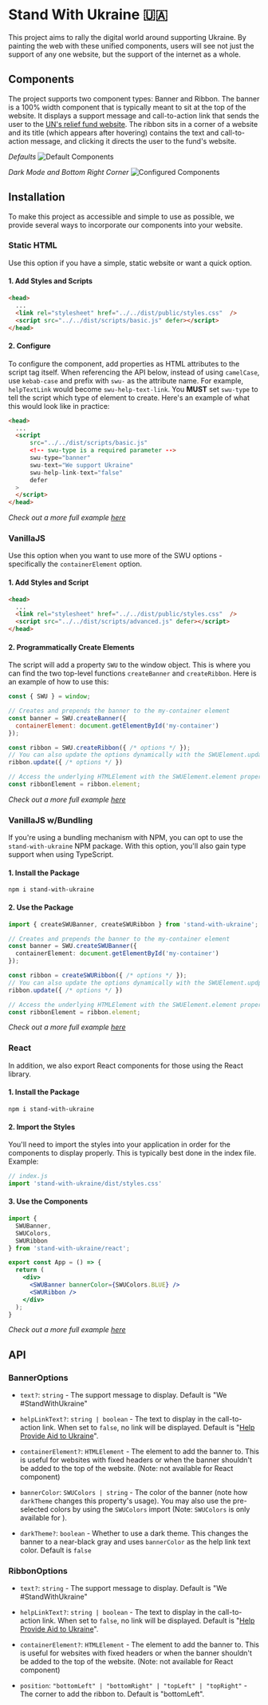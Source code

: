
# Stand With Ukraine 🇺🇦

This project aims to rally the digital world around supporting Ukraine. By painting the web with these unified components, users will see not just the support of any one website, but the support of the internet as a whole.

## Components
The project supports two component types: Banner and Ribbon. The banner is a 100% width component that is typically meant to sit at the top of the website. It displays a support message and call-to-action link that sends the user to the [UN's relief fund website](https://crisisrelief.un.org/t/ukraine). The ribbon sits in a corner of a website and its title (which appears after hovering) contains the text and call-to-action message, and clicking it directs the user to the fund's website.

*Defaults*
![Default Components](https://github.com/mkossoris/stand-with-ukraine/blob/main/examples/img/Default.png?raw=true)

*Dark Mode and Bottom Right Corner*
![Configured Components](https://github.com/mkossoris/stand-with-ukraine/blob/main/examples/img/Customized.png?raw=true)

## Installation
To make this project as accessible and simple to use as possible, we provide several ways to incorporate our components into your website.
### Static HTML
Use this option if you have a simple, static website or want a quick option.

#### 1. Add Styles and Scripts
```html
<head>
  ...
  <link rel="stylesheet" href="../../dist/public/styles.css"  />
  <script src="../../dist/scripts/basic.js" defer></script>
</head>
```

#### 2. Configure
To configure the component, add properties as HTML attributes to the script tag itself. When referencing the API below, instead of using `camelCase`, use `kebab-case` and prefix with `swu-` as the attribute name. For example, `helpTextLink` would become `swu-help-text-link`. You **MUST** set `swu-type` to tell the script which type of element to create. Here's an example of what this would look like in practice:
```html
<head>
  ...
  <script
	  src="../../dist/scripts/basic.js"
	  <!-- swu-type is a required parameter -->
	  swu-type="banner"
	  swu-text="We support Ukraine"
	  swu-help-link-text="false"
	  defer
  >
  </script>
</head>
```

*Check out a more full example [here](https://github.com/mkossoris/stand-with-ukraine/tree/main/examples/vanilla-basic)*
### VanillaJS
Use this option when you want to use more of the SWU options - specifically the `containerElement` option.

#### 1. Add Styles and Script
```html
<head>
  ...
  <link rel="stylesheet" href="../../dist/public/styles.css"  />
  <script src="../../dist/scripts/advanced.js" defer></script>
</head>
```

#### 2. Programmatically Create Elements
The script will add a property `SWU` to the window object. This is where you can find the two top-level functions `createBanner` and `createRibbon`. Here is an example of how to use this:
```js
const { SWU } = window;

// Creates and prepends the banner to the my-container element
const banner = SWU.createBanner({ 
  containerElement: document.getElementById('my-container')
});

const ribbon = SWU.createRibbon({ /* options */ });
// You can also update the options dynamically with the SWUElement.update method.
ribbon.update({ /* options */ })

// Access the underlying HTMLElement with the SWUElement.element property.
const ribbonElement = ribbon.element;
```

*Check out a more full example [here](https://github.com/mkossoris/stand-with-ukraine/tree/main/examples/vanilla-advanced)*
### VanillaJS w/Bundling
If you're using a bundling mechanism with NPM, you can opt to use the `stand-with-ukraine` NPM package. With this option, you'll also gain type support when using TypeScript.

#### 1. Install the Package
```
npm i stand-with-ukraine
```

#### 2. Use the Package
```ts
import { createSWUBanner, createSWURibbon } from 'stand-with-ukraine';

// Creates and prepends the banner to the my-container element
const banner = SWU.createSWUBanner({ 
  containerElement: document.getElementById('my-container')
});

const ribbon = createSWURibbon({ /* options */ });
// You can also update the options dynamically with the SWUElement.updpate method.
ribbon.update({ /* options */ })

// Access the underlying HTMLElement with the SWUElement.element property.
const ribbonElement = ribbon.element;
```

*Check out a more full example [here](https://github.com/mkossoris/stand-with-ukraine/tree/main/examples/vanilla-advanced-bundler)*
### React
In addition, we also export React components for those using the React library.

#### 1. Install the Package
```
npm i stand-with-ukraine
```

#### 2. Import the Styles
You'll need to import the styles into your application in order for the components to display properly. This is typically best done in the index file. Example:
```js
// index.js
import 'stand-with-ukraine/dist/styles.css'
```
#### 3. Use the Components
```jsx
import {
  SWUBanner,
  SWUColors,
  SWURibbon
} from 'stand-with-ukraine/react';

export const App = () => {
  return (
    <div>
      <SWUBanner bannerColor={SWUColors.BLUE} />
      <SWURibbon />
    </div>
  );
}
```

*Check out a more full example [here](https://github.com/mkossoris/stand-with-ukraine/tree/main/examples/react)*
## API
### BannerOptions
-  `text?`: `string` - The support message to display. Default is "We #StandWithUkraine"

-  `helpLinkText?`: `string | boolean` - The text to display in the call-to-action link. When set to `false`, no link will be displayed. Default is "[Help Provide Aid to Ukraine](https://crisisrelief.un.org/t/ukraine)".

-  `containerElement?`: `HTMLElement` - The element to add the banner to. This is useful for websites with fixed headers or when the banner shouldn't be added to the top of the website. (Note: not available for React component)

- `bannerColor`: `SWUColors | string` - The color of the banner (note how `darkTheme` changes this property's usage). You may also use the pre-selected colors by using the `SWUColors` import (Note: `SWUColors` is only available for ).

- `darkTheme?`: `boolean` - Whether to use a dark theme. This changes the banner to a near-black gray and uses `bannerColor` as the help link text color. Default is `false`

### RibbonOptions
-  `text?`: `string` - The support message to display. Default is "We #StandWithUkraine"

-  `helpLinkText?`: `string | boolean` - The text to display in the call-to-action link. When set to `false`, no link will be displayed. Default is "[Help Provide Aid to Ukraine](https://crisisrelief.un.org/t/ukraine)".

-  `containerElement?`: `HTMLElement` - The element to add the banner to. This is useful for websites with fixed headers or when the banner shouldn't be added to the top of the website. (Note: not available for React component)

-  `position`: `"bottomLeft" | "bottomRight" | "topLeft" | "topRight"` - The corner to add the ribbon to. Default is "bottomLeft".
